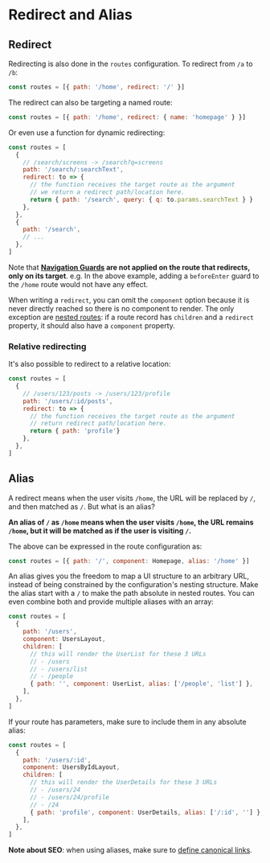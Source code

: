 # Redirect and Alias

## Redirect

Redirecting is also done in the `routes` configuration. To redirect from `/a` to `/b`:

```js
const routes = [{ path: '/home', redirect: '/' }]
```

The redirect can also be targeting a named route:

```js
const routes = [{ path: '/home', redirect: { name: 'homepage' } }]
```

Or even use a function for dynamic redirecting:

```js
const routes = [
  {
    // /search/screens -> /search?q=screens
    path: '/search/:searchText',
    redirect: to => {
      // the function receives the target route as the argument
      // we return a redirect path/location here.
      return { path: '/search', query: { q: to.params.searchText } }
    },
  },
  {
    path: '/search',
    // ...
  },
]
```

Note that **[Navigation Guards](../advanced/navigation-guards.md) are not applied on the route that redirects, only on its target**. e.g. In the above example, adding a `beforeEnter` guard to the `/home` route would not have any effect.

When writing a `redirect`, you can omit the `component` option because it is never directly reached so there is no component to render. The only exception are [nested routes](./nested-routes.md): if a route record has `children` and a `redirect` property, it should also have a `component` property.

### Relative redirecting

It's also possible to redirect to a relative location:

```js
const routes = [
  {
    // /users/123/posts -> /users/123/profile
    path: '/users/:id/posts',
    redirect: to => {
      // the function receives the target route as the argument
      // return redirect path/location here.
      return { path: 'profile'}
    },
  },
]
```

## Alias

A redirect means when the user visits `/home`, the URL will be replaced by `/`, and then matched as `/`. But what is an alias?

**An alias of `/` as `/home` means when the user visits `/home`, the URL remains `/home`, but it will be matched as if the user is visiting `/`.**

The above can be expressed in the route configuration as:

```js
const routes = [{ path: '/', component: Homepage, alias: '/home' }]
```

An alias gives you the freedom to map a UI structure to an arbitrary URL, instead of being constrained by the configuration's nesting structure. Make the alias start with a `/` to make the path absolute in nested routes. You can even combine both and provide multiple aliases with an array:

```js
const routes = [
  {
    path: '/users',
    component: UsersLayout,
    children: [
      // this will render the UserList for these 3 URLs
      // - /users
      // - /users/list
      // - /people
      { path: '', component: UserList, alias: ['/people', 'list'] },
    ],
  },
]
```

If your route has parameters, make sure to include them in any absolute alias:

```js
const routes = [
  {
    path: '/users/:id',
    component: UsersByIdLayout,
    children: [
      // this will render the UserDetails for these 3 URLs
      // - /users/24
      // - /users/24/profile
      // - /24
      { path: 'profile', component: UserDetails, alias: ['/:id', ''] },
    ],
  },
]
```

**Note about SEO**: when using aliases, make sure to [define canonical links](https://support.google.com/webmasters/answer/139066?hl=en).
